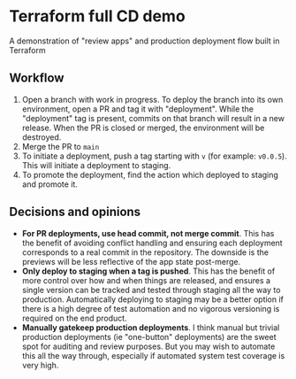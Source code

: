 # Terraform full CD demo

A demonstration of "review apps" and production deployment flow built in Terraform

## Workflow

1. Open a branch with work in progress. To deploy the branch into its own environment, open a PR and tag it with "deployment". While the "deployment" tag is present, commits on that branch will result in a new release. When the PR is closed or merged, the environment will be destroyed.
1. Merge the PR to `main`
1. To initiate a deployment, push a tag starting with `v` (for example: `v0.0.5`). This will initiate a deployment to staging.
1. To promote the deployment, find the action which deployed to staging and promote it.

## Decisions and opinions

- **For PR deployments, use head commit, not merge commit**. This has the benefit of avoiding conflict handling and ensuring each deployment corresponds to a real commit in the repository. The downside is the previews will be less reflective of the app state post-merge.
- **Only deploy to staging when a tag is pushed**. This has the benefit of more control over how and when things are released, and ensures a single version can be tracked and tested through staging all the way to production. Automatically deploying to staging may be a better option if there is a high degree of test automation and no vigorous versioning is required on the end product.
- **Manually gatekeep production deployments**. I think manual but trivial production deployments (ie "one-button" deployments) are the sweet spot for auditing and review purposes. But you may wish to automate this all the way through, especially if automated system test coverage is very high.
